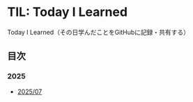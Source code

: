 # TIL: Today I Learned
Today I Learned（その日学んだことをGitHubに記録・共有する）

## 目次
### 2025
- [2025/07](2025/2025-07.md)

